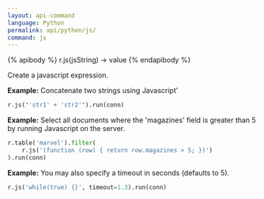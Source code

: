 ```yaml
---
layout: api-command 
language: Python
permalink: api/python/js/
command: js
---
```


{% apibody %}
r.js(jsString) &rarr; value
{% endapibody %}

Create a javascript expression.

__Example:__ Concatenate two strings using Javascript'

```py
r.js("'str1' + 'str2'").run(conn)
```

__Example:__ Select all documents where the 'magazines' field is greater than 5 by running Javascript on the server.

```py
r.table('marvel').filter(
    r.js('(function (row) { return row.magazines > 5; })')
).run(conn)
```


__Example:__ You may also specify a timeout in seconds (defaults to 5).

```py
r.js('while(true) {}', timeout=1.3).run(conn)
```


